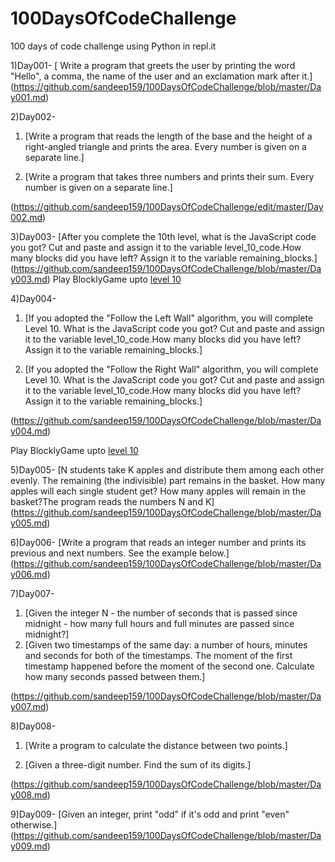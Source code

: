 # 100DaysOfCodeChallenge
100 days of code challenge using Python in repl.it

1)Day001-
[ Write a program that greets the user by printing the word "Hello", a comma, the name of the user and an exclamation mark after it.]
(https://github.com/sandeep159/100DaysOfCodeChallenge/blob/master/Day001.md)

2)Day002-

1. [Write a program that reads the length of the base and the height of a right-angled triangle and prints the area. Every number is given on a separate line.]

2. [Write a program that takes three numbers and prints their sum. Every number is given on a separate line.]

(https://github.com/sandeep159/100DaysOfCodeChallenge/edit/master/Day002.md)

3)Day003-
[After you complete the 10th level, what is the JavaScript code you got? 
Cut and paste and assign it to the variable level_10_code.How many blocks did you have left? Assign it to the variable remaining_blocks.]
(https://github.com/sandeep159/100DaysOfCodeChallenge/blob/master/Day003.md)
Play BlocklyGame upto [level 10](https://blockly-games.appspot.com/maze)

4)Day004-

1. [If you adopted the "Follow the Left Wall" algorithm, you will complete Level 10. 
What is the JavaScript code you got? Cut and paste and assign it to the variable level_10_code.How many blocks did you have left? Assign it to the variable remaining_blocks.]

2. [If you adopted the "Follow the Right Wall" algorithm, you will complete Level 10. 
What is the JavaScript code you got? Cut and paste and assign it to the variable level_10_code.How many blocks did you have left? Assign it to the variable remaining_blocks.]

(https://github.com/sandeep159/100DaysOfCodeChallenge/blob/master/Day004.md)

Play BlocklyGame upto [level 10](https://blockly-games.appspot.com/maze)

5)Day005-
[N students take K apples and distribute them among each other evenly. The remaining (the indivisible) part remains in the basket. How many apples will each single student get? How many apples will remain in the basket?The program reads the numbers N and K]
(https://github.com/sandeep159/100DaysOfCodeChallenge/blob/master/Day005.md)

6)Day006-
[Write a program that reads an integer number and prints its previous and next numbers. See the example below.]
(https://github.com/sandeep159/100DaysOfCodeChallenge/blob/master/Day006.md)

7)Day007-
1. [Given the integer N - the number of seconds that is passed since midnight - how many full hours and full minutes are passed since midnight?]
2. [Given two timestamps of the same day: a number of hours, minutes and seconds for both of the timestamps. The moment of the first timestamp happened before the moment of the second one. Calculate how many seconds passed between them.]

(https://github.com/sandeep159/100DaysOfCodeChallenge/blob/master/Day007.md)

8)Day008-
1. [Write a program to calculate the distance between two points.]

2. [Given a three-digit number. Find the sum of its digits.]

(https://github.com/sandeep159/100DaysOfCodeChallenge/blob/master/Day008.md)

9)Day009-
[Given an integer, print "odd" if it's odd and print "even" otherwise.]
(https://github.com/sandeep159/100DaysOfCodeChallenge/blob/master/Day009.md)

